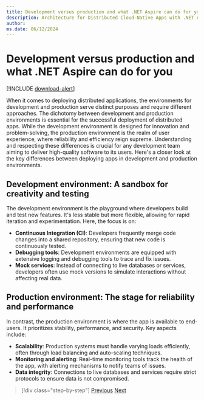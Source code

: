 ```yaml
---
title: Development versus production and what .NET Aspire can do for you
description: Architecture for Distributed Cloud-Native Apps with .NET Aspire & Containers | Development versus production and what .NET Aspire can do for you
author: 
ms.date: 06/12/2024
---
```


# Development versus production and what .NET Aspire can do for you

[!INCLUDE [download-alert](../includes/download-alert.md)]

When it comes to deploying distributed applications, the environments for development and production serve distinct purposes and require different approaches. The dichotomy between development and production environments is essential for the successful deployment of distributed apps. While the development environment is designed for innovation and problem-solving, the production environment is the realm of user experience, where reliability and efficiency reign supreme. Understanding and respecting these differences is crucial for any development team aiming to deliver high-quality software to its users. Here's a closer look at the key differences between deploying apps in development and production environments.

## Development environment: A sandbox for creativity and testing

The development environment is the playground where developers build and test new features. It's less stable but more flexible, allowing for rapid iteration and experimentation. Here, the focus is on:

- **Continuous Integration (CI)**: Developers frequently merge code changes into a shared repository, ensuring that new code is continuously tested.
- **Debugging tools**: Development environments are equipped with extensive logging and debugging tools to trace and fix issues.
- **Mock services**: Instead of connecting to live databases or services, developers often use mock versions to simulate interactions without affecting real data.

## Production environment: The stage for reliability and performance

In contrast, the production environment is where the app is available to end-users. It prioritizes stability, performance, and security. Key aspects include:

- **Scalability**: Production systems must handle varying loads efficiently, often through load balancing and auto-scaling techniques.
- **Monitoring and alerting**: Real-time monitoring tools track the health of the app, with alerting mechanisms to notify teams of issues.
- **Data integrity**: Connections to live databases and services require strict protocols to ensure data is not compromised.

>[!div class="step-by-step"]
>[Previous](how-deployment-affects-your-architecture.md)
>[Next](deploy-with-dot-net-aspire.md)
